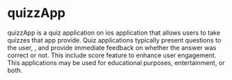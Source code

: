 # quizzApp 

quizzApp is a quiz application on ios application that allows users to take quizzes that app provide. Quiz applications typically present questions to the user, , and provide immediate feedback on whether the answer was correct or not. This include score feature to enhance user engagement. This applications may be used for educational purposes, entertainment, or both.
